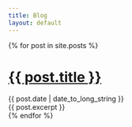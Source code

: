 ```yaml
---
title: Blog
layout: default
---
```


<div class="posts">
  {% for post in site.posts %}
  <div class="post">
    <h1 class="post-title">
      <a href="{{ post.url | absolute_url }}">{{ post.title }}</a>
    </h1>
    <span class="post-date">{{ post.date | date_to_long_string }}</span>
    <div class="post-excerpt">
      {{ post.excerpt }}
    </div>
  </div>
  {% endfor %}
</div>
